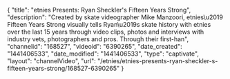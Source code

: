 {
    "title": "etnies Presents: Ryan Sheckler's Fifteen Years Strong",
    "description": "Created by skate videographer Mike Manzoori, etnies\u2019 Fifteen Years Strong visually tells Ryan\u2019s skate history with etnies over the last 15 years through video clips, photos and interviews with industry vets, photographers and pros. Through their first-han",
    "channelid": "168527",
    "videoid": "6390265",
    "date_created": "1441406533",
    "date_modified": "1441406533",
    "type": "captivate",
    "layout": "channelVideo",
    "url": "\/etnies\/etnies-presents-ryan-sheckler-s-fifteen-years-strong\/168527-6390265"
}